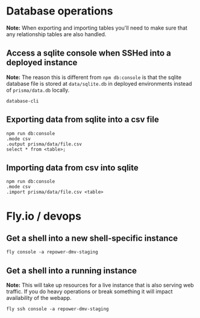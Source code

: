 # Database operations

**Note:** When exporting and importing tables you'll need to make sure that any relationship tables are also handled.

## Access a sqlite console when SSHed into a deployed instance

**Note:** The reason this is different from `npm db:console` is that the sqlite database file is stored at `data/sqlite.db` in deployed environments instead of `prisma/data.db` locally.

```
database-cli
```

## Exporting data from sqlite into a csv file

```
npm run db:console
.mode csv
.output prisma/data/file.csv
select * from <table>;
```

## Importing data from csv into sqlite

```
npm run db:console
.mode csv
.import prisma/data/file.csv <table>
```

# Fly.io / devops

## Get a shell into a new shell-specific instance

```
fly console -a repower-dmv-staging
```

## Get a shell into a running instance

**Note:** This will take up resources for a live instance that is also serving web traffic. If you do heavy operations or break something it will impact availability of the webapp.

```
fly ssh console -a repower-dmv-staging
```
